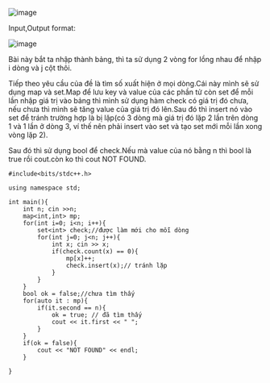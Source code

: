 ![image](https://github.com/Llam-a/Practice_Cpp/assets/115911041/65dddec1-5706-4672-ae07-2ea288af616b)

Input,Output format:

![image](https://github.com/Llam-a/Practice_Cpp/assets/115911041/b077c2d0-2ae0-4b1c-ace1-4b33ce6d0fed)

Bài này bắt ta nhập thành bảng, thì ta sử dụng 2 vòng for lồng nhau để nhập i dòng và j cột thôi.

Tiếp theo yêu cầu của đề là tìm số xuất hiện ở mọi dòng.Cái này mình sẽ sử dụng map và set.Map để lưu key và value của các phần tử còn set để mỗi lần nhập giá trị vào bảng thì mình sử dụng hàm check có giá trị đó chưa, nếu chưa thì mình sẽ tăng value của giá trị đó lên.Sau đó thì insert nó vào set để tránh trường hợp là bị lặp(có 3 dòng mà giá trị đó lặp 2 lần trên dòng 1 và 1 lần ở dòng 3, ví thế nên phải insert vào set và tạo set mới mỗi lần xong vòng lặp 2).

Sau đó thì sử dụng bool để check.Nếu mà value của nó bằng n thì bool là true rồi cout.còn ko thì cout NOT FOUND.

```
#include<bits/stdc++.h>

using namespace std;   

int main(){
    int n; cin >>n;
    map<int,int> mp;
    for(int i=0; i<n; i++){
        set<int> check;//được làm mới cho mỗi dòng
        for(int j=0; j<n; j++){
            int x; cin >> x;
            if(check.count(x) == 0){
                mp[x]++;
                check.insert(x);// tránh lặp
            }
        }
    }
    bool ok = false;//chưa tìm thấy
    for(auto it : mp){
        if(it.second == n){
            ok = true; // đã tìm thấy
            cout << it.first << " ";
        }
    }
    if(ok = false){
        cout << "NOT FOUND" << endl;
    }

}
```

